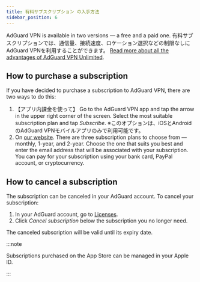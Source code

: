 ```yaml
---
title: 有料サブスクリプション の入手方法
sidebar_position: 6
---
```


AdGuard VPN is available in two versions — a free and a paid one. 有料サブスクリプションでは、通信量、接続速度、ロケーション選択などの制限なしにAdGuard VPNを利用することができます。 [Read more about all the advantages of AdGuard VPN Unlimited](/general/free-vs-unlimited).

## How to purchase a subscription

If you have decided to purchase a subscription to AdGuard VPN, there are two ways to do this:

1. 【アプリ内課金を使って】 Go to the AdGuard VPN app and tap the arrow in the upper right corner of the screen. Select the most suitable subscription plan and tap *Subscribe*. ※このオプションは、iOSとAndroidのAdGuard VPNモバイルアプリのみで利用可能です。
2. On [our website](https://adguard-vpn.com/license.html). There are three subscription plans to choose from — monthly, 1-year, and 2-year. Choose the one that suits you best and enter the email address that will be associated with your subscription. You can pay for your subscription using your bank card, PayPal account, or cryptocurrency.

## How to cancel a subscription

The subscription can be canceled in your AdGuard account. To cancel your subscription:

 1. In your AdGuard account, go to [Licenses](https://my.adguard.com/account/licenses).
 1. Click *Cancel subscription* below the subscription you no longer need.

The canceled subscription will be valid until its expiry date.

:::note

Subscriptions purchased on the App Store can be managed in your Apple ID.

:::
